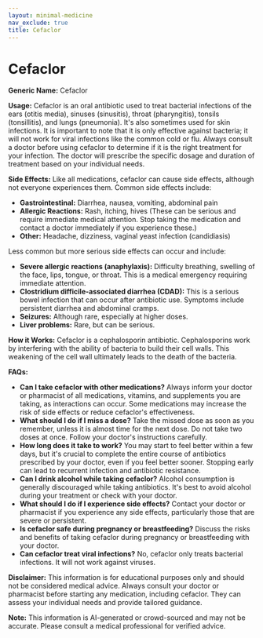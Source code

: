 ```yaml
---
layout: minimal-medicine
nav_exclude: true
title: Cefaclor
---
```


# Cefaclor

**Generic Name:** Cefaclor

**Usage:** Cefaclor is an oral antibiotic used to treat bacterial infections of the ears (otitis media), sinuses (sinusitis), throat (pharyngitis), tonsils (tonsillitis), and lungs (pneumonia). It's also sometimes used for skin infections.  It is important to note that it is only effective against bacteria; it will not work for viral infections like the common cold or flu.  Always consult a doctor before using cefaclor to determine if it is the right treatment for your infection.  The doctor will prescribe the specific dosage and duration of treatment based on your individual needs.

**Side Effects:**  Like all medications, cefaclor can cause side effects, although not everyone experiences them.  Common side effects include:

* **Gastrointestinal:** Diarrhea, nausea, vomiting, abdominal pain
* **Allergic Reactions:** Rash, itching, hives (These can be serious and require immediate medical attention. Stop taking the medication and contact a doctor immediately if you experience these.)
* **Other:** Headache, dizziness, vaginal yeast infection (candidiasis)


Less common but more serious side effects can occur and include:

* **Severe allergic reactions (anaphylaxis):** Difficulty breathing, swelling of the face, lips, tongue, or throat.  This is a medical emergency requiring immediate attention.
* **Clostridium difficile-associated diarrhea (CDAD):** This is a serious bowel infection that can occur after antibiotic use.  Symptoms include persistent diarrhea and abdominal cramps.
* **Seizures:** Although rare, especially at higher doses.
* **Liver problems:**  Rare, but can be serious.


**How it Works:** Cefaclor is a cephalosporin antibiotic.  Cephalosporins work by interfering with the ability of bacteria to build their cell walls.  This weakening of the cell wall ultimately leads to the death of the bacteria.

**FAQs:**

* **Can I take cefaclor with other medications?**  Always inform your doctor or pharmacist of all medications, vitamins, and supplements you are taking, as interactions can occur.  Some medications may increase the risk of side effects or reduce cefaclor's effectiveness.
* **What should I do if I miss a dose?** Take the missed dose as soon as you remember, unless it is almost time for the next dose. Do not take two doses at once.  Follow your doctor's instructions carefully.
* **How long does it take to work?** You may start to feel better within a few days, but it's crucial to complete the entire course of antibiotics prescribed by your doctor, even if you feel better sooner. Stopping early can lead to recurrent infection and antibiotic resistance.
* **Can I drink alcohol while taking cefaclor?**  Alcohol consumption is generally discouraged while taking antibiotics. It's best to avoid alcohol during your treatment or check with your doctor.
* **What should I do if I experience side effects?** Contact your doctor or pharmacist if you experience any side effects, particularly those that are severe or persistent.
* **Is cefaclor safe during pregnancy or breastfeeding?**  Discuss the risks and benefits of taking cefaclor during pregnancy or breastfeeding with your doctor.
* **Can cefaclor treat viral infections?** No, cefaclor only treats bacterial infections.  It will not work against viruses.


**Disclaimer:** This information is for educational purposes only and should not be considered medical advice.  Always consult your doctor or pharmacist before starting any medication, including cefaclor.  They can assess your individual needs and provide tailored guidance.


**Note:** This information is AI-generated or crowd-sourced and may not be accurate. Please consult a medical professional for verified advice.